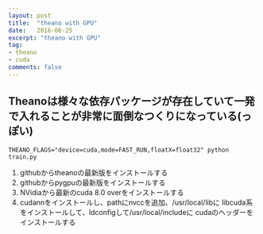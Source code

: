 ```yaml
---
layout: post
title:  "theano with GPU"
date:   2016-06-25
excerpt: "theano with GPU"
tag:
- theano
- cuda
comments: false
---
```

## Theanoは様々な依存パッケージが存在していて一発で入れることが非常に面倒なつくりになっている(っぽい)
```
THEANO_FLAGS="device=cuda,mode=FAST_RUN,floatX=float32" python train.py
```

1. githubからtheanoの最新版をインストールする
2. githubからpygpuの最新版をインストールする
3. NVidiaから最新のcuda 8.0 overをインストールする
4. cudannをインストールし、pathにnvccを追加、/usr/local/libに libcuda系をインストールして、ldconfigして/usr/local/includeに cudaのヘッダーをインストールする
